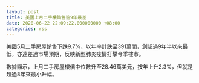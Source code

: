 ```yaml
---
layout: post
title: 美國上月二手樓銷售逾9年最差
date: 2020-06-22 22:09:22.000000000 +08:00
categories: rss
---
```


美國5月二手房屋銷售下跌9.7%，以年率計跌至391萬間，創超過9年半以來最低，亦遠差過市場預期，反映新型肺炎疫情打擊今季樓市。

數據顯示，上月二手房屋樓價中位數升至28.46萬美元，按年上升2.3%，但就是超過8年來最小升幅。
